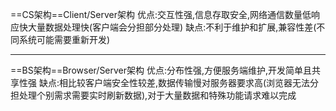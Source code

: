 
==CS架构==Client/Server架构
优点:交互性强,信息存取安全,网络通信数量低响应快大量数据处理快(客户端会分担部分处理)
缺点:不利于维护和扩展,兼容性差(不同系统可能需要重新开发)

---
==BS架构==Browser/Server架构
优点:分布性强,方便服务端维护,开发简单且共享性强
缺点:相比较客户端安全性较差,数据传输慢对服务器要求高(浏览器无法分担处理个别需求需要实时刷新数据),对于大量数据和特殊功能请求难以完成